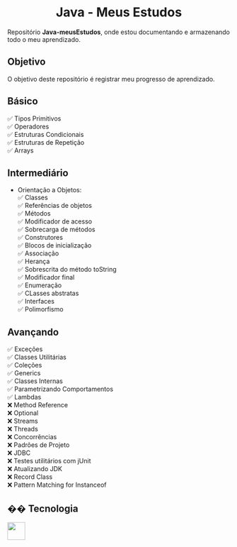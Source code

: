 <h1 align="center">Java - Meus Estudos</h1>

Repositório **Java-meusEstudos**, onde estou documentando e armazenando todo o meu aprendizado.

## Objetivo

O objetivo deste repositório é registrar meu progresso de aprendizado.

## Básico

✅ Tipos Primitivos</br>
✅ Operadores</br>
✅ Estruturas Condicionais</br>
✅ Estruturas de Repetição</br>
✅ Arrays</br>

## Intermediário

- Orientação a Objetos:</br>
  ✅ Classes</br>
  ✅ Referências de objetos</br>
  ✅ Métodos</br>
  ✅ Modificador de acesso</br>
  ✅ Sobrecarga de métodos</br>
  ✅ Construtores</br>
  ✅ Blocos de inicialização</br>
  ✅ Associação</br>
  ✅ Herança</br>
  ✅ Sobrescrita do método toString</br>
  ✅ Modificador final</br>
  ✅ Enumeração</br>
  ✅ CLasses abstratas</br>
  ✅ Interfaces</br>
  ✅ Polimorfismo</br>

## Avançando

✅ Exceções</br>
✅ Classes Utilitárias</br>
✅ Coleções</br>
✅ Generics</br>
✅ Classes Internas</br>
✅ Parametrizando Comportamentos</br>
✅ Lambdas</br>
❌ Method Reference</br>
❌ Optional</br>
❌ Streams</br>
❌ Threads</br>
❌ Concorrências</br>
❌ Padrões de Projeto</br>
❌ JDBC</br>
❌ Testes utilitários com jUnit</br>
❌ Atualizando JDK</br>
❌ Record Class</br>
❌ Pattern Matching for Instanceof</br>

## �� Tecnologia

<div>
<img src="https://cdn.jsdelivr.net/gh/devicons/devicon@latest/icons/java/java-original.svg" width="40" height="40"/>       
</div>
